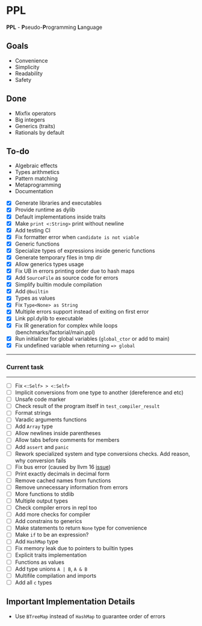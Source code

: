 # PPL

**PPL** - **P**seudo-**P**rogramming **L**anguage

## Goals

* Convenience
* Simplicity
* Readability
* Safety

## Done
* Mixfix operators
* Big integers
* Generics (traits)
* Rationals by default

## To-do
* Algebraic effects
* Types arithmetics
* Pattern matching
* Metaprogramming
* Documentation

* [X] Generate libraries and executables
* [X] Provide runtime as dylib
* [X] Default implementations inside traits
* [X] Make `print <:String>` print without newline
* [X] Add testing CI
* [x] Fix formatter error when `candidate is not viable`
* [x] Generic functions
* [x] Specialize types of expressions inside generic functions
* [x] Generate temporary files in tmp dir
* [x] Allow generics types usage
* [x] Fix UB in errors printing order due to hash maps
* [x] Add `SourceFile` as source code for errors
* [x] Simplify builtin module compilation
* [x] Add `@builtin`
* [x] Types as values
* [x] Fix `Type<None> as String`
* [x] Multiple errors support instead of exiting on first error
* [x] Link ppl.dylib to executable
* [x] Fix IR generation for complex while loops (benchmarks/factorial/main.ppl)
* [x] Run initializer for global variables (`global_ctor` or add to main)
* [x] Fix undefined variable when returning `=> global`
---
### Current task
---
* [ ] Fix `<:Self> > <:Self>`
* [ ] Implicit conversions from one type to another (dereference and etc)
* [ ] Unsafe code marker
* [ ] Check result of the program itself in `test_compiler_result`
* [ ] Format strings
* [ ] Varadic arguments functions
* [ ] Add `Array` type
* [ ] Allow newlines inside parentheses
* [ ] Allow tabs before comments for members
* [ ] Add `assert` and `panic`
* [ ] Rework specialized system and type conversions checks. Add reason, why conversion fails
* [ ] Fix bus error (caused by llvm 16 [issue](https://github.com/llvm/llvm-project/issues/60432))
* [ ] Print exactly decimals in decimal form
* [ ] Remove cached names from functions
* [ ] Remove unnecessary information from errors
* [ ] More functions to stdlib
* [ ] Multiple output types
* [ ] Check compiler errors in repl too
* [ ] Add more checks for compiler
* [ ] Add constrains to generics
* [ ] Make statements to return `None` type for convenience
* [ ] Make `if` to be an expression?
* [ ] Add `HashMap` type
* [ ] Fix memory leak due to pointers to builtin types
* [ ] Explicit traits implementation
* [ ] Functions as values
* [ ] Add type unions `A | B`, `A & B`
* [ ] Multifile compilation and imports
* [ ] Add all `c` types

## Important Implementation Details
* Use `BTreeMap` instead of `HashMap` to guarantee order of errors